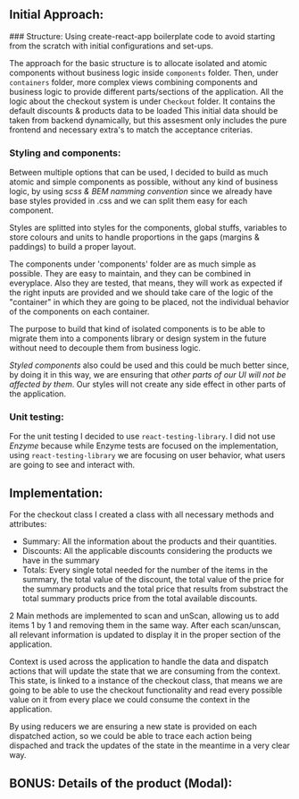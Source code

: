## Initial Approach:

### Structure:
Using create-react-app boilerplate code to avoid starting from the scratch with initial configurations and set-ups.

The approach for the basic structure is to allocate isolated and atomic components without business logic inside `components` folder.
Then, under `containers` folder, more complex views combining components and business logic to provide different parts/sections of the application.
All the logic about the checkout system is under `Checkout` folder. It contains the default discounts & products data to be loaded
This initial data should be taken from backend dynamically, but this assesment only includes the pure frontend and necessary extra's to match the acceptance criterias.

### Styling and components:

Between multiple options that can be used, I decided to build as much atomic and simple components as possible, without any kind of business logic, by using _scss & BEM namming convention_ since we already have base styles provided in .css and we can split them easy for each component.

Styles are splitted into styles for the components, global stuffs, variables to store colours and units to handle proportions in the gaps (margins & paddings) to build a proper layout.

The components under 'components' folder are as much simple as possible. They are easy to maintain, and they can be combined in everyplace.
Also they are tested, that means, they will work as expected if the right inputs are provided and we should take care of the logic of the "container" in which they are going to be placed, not the individual behavior of the components on each container.

The purpose to build that kind of isolated components is to be able to migrate them into a components library or design system in the future without need to decouple them from business logic.

_Styled components_ also could be used and this could be much better since, by doing it in this way, we are ensuring that _other parts of our UI will not be affected by them_. Our styles will not create any side effect in other parts of the application.

### Unit testing:

For the unit testing I decided to use `react-testing-library`. I did not use _Enzyme_ because while Enzyme tests are focused on the implementation, using `react-testing-library` we are focusing on user behavior, what users are going to see and interact with.

## Implementation:

For the checkout class I created a class with all necessary methods and attributes:

- Summary: All the information about the products and their quantities.
- Discounts: All the applicable discounts considering the products we have in the summary
- Totals: Every single total needed for the number of the items in the summary, the total value of the discount, the total value of the price for the summary products and the total price that results from substract the total summary products price from the total available discounts.

2 Main methods are implemented to scan and unScan, allowing us to add items 1 by 1 and removing them in the same way. After each scan/unscan, all relevant information is updated to display it in the proper section of the application.

Context is used across the application to handle the data and dispatch actions that will update the state that we are consuming from the context. This state, is linked to a instance of the checkout class, that means we are going to be able to use the checkout functionality and read every possible value on it from every place we could consume the context in the application.

By using reducers we are ensuring a new state is provided on each dispatched action, so we could be able to trace each action being dispached and track the updates of the state in the meantime in a very clear way.

## BONUS: Details of the product (Modal):

